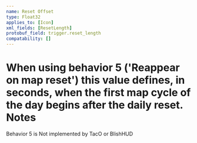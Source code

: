 ```yaml
---
name: Reset Offset
type: Float32
applies_to: [Icon]
xml_fields: [ResetLength]
protobuf_field: trigger.reset_length
compatability: []
---
```

When using behavior 5 ('Reappear on map reset') this value defines, in seconds, when the first map cycle of the day begins after the daily reset.
Notes
=====
Behavior 5 is Not implemented by TacO or BlishHUD 